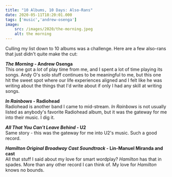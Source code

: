 ```yaml
---
title: "10 Albums, 10 Days: Also-Rans"
date: 2020-05-11T18:20:01.000
tags: ['music','andrew-osenga']
image:
    src: /images/2020/the-morning.jpeg
    alt: the morning
---
```


Culling my list down to 10 albums was a challenge. Here are a few also-rans that just didn't quite make the cut:

**_The Morning_ - Andrew Osenga**  
This one got a _lot_ of play time from me, and I spent a lot of time playing its songs. Andy O's solo stuff continues to be meaningful to me, but this one hit the sweet spot where our life experiences aligned and I felt like he was writing about the things that I'd write about if only I had any skill at writing songs.

**_In Rainbows_ - Radiohead**  
Radiohead is another band I came to mid-stream. _In Rainbows_ is not usually listed as anybody's favorite Radiohead album, but it was the gateway for me into their music. I dig it.

**_All That You Can't Leave Behind_ - U2**  
Same story - this was the gateway for me into U2's music. Such a good record.

**_Hamilton Original Broadway Cast Soundtrack_ - Lin-Manuel Miranda and cast**  
All that stuff I said about my love for smart wordplay? _Hamilton_ has that in spades. More than any other record I can think of. My love for _Hamilton_ knows no bounds.
